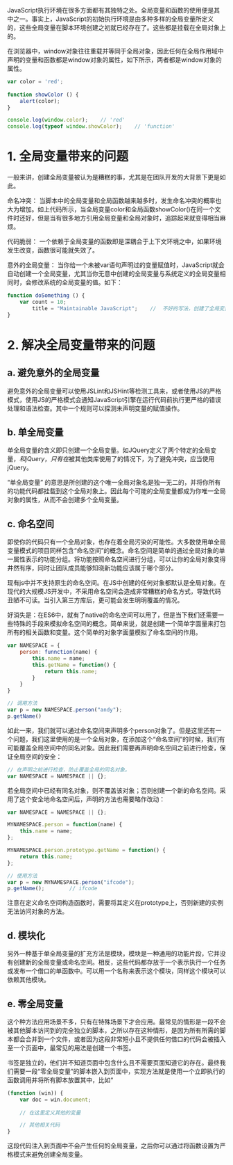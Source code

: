 JavaScript执行环境在很多方面都有其独特之处。全局变量和函数的使用便是其中之一。事实上，JavaScript的初始执行环境是由多种多样的全局变量所定义的，这些全局变量在脚本环境创建之初就已经存在了。这些都是挂载在全局对象上的。

在浏览器中，window对象往往重载并等同于全局对象，因此任何在全局作用域中声明的变量和函数都是window对象的属性，如下所示，两者都是window对象的属性。

```javascript
var color = 'red';
 
function showColor () {
    alert(color);
}

console.log(window.color);    // 'red'
console.log(typeof window.showColor);    // 'function'
```

# 1.  全局变量带来的问题

一般来讲，创建全局变量被认为是糟糕的事，尤其是在团队开发的大背景下更是如此。

命名冲突： 当脚本中的全局变量和全局函数越来越多时，发生命名冲突的概率也大为增加。如上代码所示，当全局变量color和全局函数showColor()在同一个文件时还好，但是当有很多地方引用全局变量和全局对象时，追踪起来就变得相当麻烦。

代码脆弱： 一个依赖于全局变量的函数即是深耦合于上下文环境之中，如果环境发生改变，函数很可能就失效了。

意外的全局变量： 当你给一个未被var语句声明过的变量赋值时，JavaScript就会自动创建一个全局变量，尤其当你无意中创建的全局变量与系统定义的全局变量相同时，会修改系统的全局变量的值。如下：

```javascript
function doSomething () {
    var count = 10;
        title = "Maintainable JavaScript";    //  不好的写法，创建了全局变量
}
```

# 2. 解决全局变量带来的问题

## a. 避免意外的全局变量

避免意外的全局变量可以使用JSLint和JSHint等检测工具来，或者使用JS的严格模式，使用JS的严格模式会通知JavaScript引擎在运行代码前执行更严格的错误处理和语法检查。其中一个规则可以探测未声明变量的赋值操作。

## b. 单全局变量

单全局变量的含义即只创建一个全局变量。如JQuery定义了两个特定的全局变量，$和jQuery，只有在$被其他类库使用了的情况下，为了避免冲突，应当使用jQuery。

“单全局变量” 的意思是所创建的这个唯一全局对象名是独一无二的，并将你所有的功能代码都挂载到这个全局对象上。因此每个可能的全局变量都成为你唯一全局对象的属性，从而不会创建多个全局变量。

## c. 命名空间

即使你的代码只有一个全局对象，也存在着全局污染的可能性。大多数使用单全局变量模式的项目同样包含“命名空间”的概念。命名空间是简单的通过全局对象的单一属性表示的功能分组。将功能按照命名空间进行分组，可以让你的全局对象变得井然有序，同时让团队成员能够知晓新功能应该属于哪个部分。

现有js中并不支持原生的命名空间。在JS中创建的任何对象都默认是全局对象。在现代的大规模JS开发中，不采用命名空间会造成非常糟糕的命名方式，导致代码丑陋不可读。当引入第三方库后，更可能会发生明明覆盖的情况。

好消失是：在ES6中，就有了native的命名空间可以用了，但是当下我们还需要一些特殊的手段来模拟命名空间的概念。简单来说，就是创建一个简单字面量来打包所有的相关函数和变量。这个简单的对象字面量模拟了命名空间的作用。

```javascript
var NAMESPACE = {
    person: funnction(name) {
        this.name = name;
        this.getName = function() {
            return this.name;
        }
    }
}

// 调用方法
var p = new NAMESPACE.person("andy");
p.getName()
```

如此一来，我们就可以通过命名空间来声明多个person对象了。但是这里还有一个问题，我们这里使用的是一个全局对象，在添加这个“命名空间”的时候，我们有可能覆盖全局空间中的同名对象。因此我们需要再声明命名空间之前进行检查，保证全局空间的安全：

```javascript
// 在声明之前进行检查，防止覆盖全局的同名对象。
var NAMESPACE = NAMESPACE || {};
```

若全局空间中已经有同名对象，则不覆盖该对象；否则创建一个新的命名空间。采用了这个安全地命名空间后，声明的方法也需要略作改动：

```javascript
var NAMESPACE = NAMESPACE || {};

MYNAMESPACE.person = function(name) {
    this.name = name;
};

MYNAMESPACE.person.prototype.getName = function() {
    return this.name;
};

// 使用方法
var p = new MYNAMESPACE.person("ifcode");
p.getName();        // ifcode
```

注意在定义命名空间构造函数时，需要将其定义在prototype上，否则新建的实例无法访问对象的方法。

## d. 模块化

另外一种基于单全局变量的扩充方法是模块，模块是一种通用的功能片段，它并没有创建新的全局变量或命名空间。相反，这些代码都存放于一个表示执行一个任务或发布一个借口的单函数中。可以用一个名称来表示这个模块，同样这个模块可以依赖其他模块。

## e. 零全局变量

这个种方法应用场景不多，只有在特殊场景下才会应用。最常见的情形是一段不会被其他脚本访问到的完全独立的脚本，之所以存在这种情形，是因为所有所需的脚本都会合并到一个文件，或者因为这段非常短小且不提供任何借口的代码会被插入至一个页面中，最常见的用法是创建一个书签。

书签是独立的，他们并不知道页面中包含什么且不需要页面知道它的存在。最终我们需要一段“零全局变量”的脚本嵌入到页面中，实现方法就是使用一个立即执行的函数调用并将所有脚本放置其中，比如“

```javascript
(function (win)) {
    var doc = win.document;
    
    // 在这里定义其他的变量

    // 其他相关代码
}
```

这段代码注入到页面中不会产生任何的全局变量，之后你可以通过将函数设置为严格模式来避免创建全局变量。

<!-- more -->
